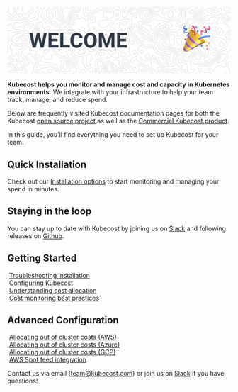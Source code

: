 ![Welcome](images/welcome_image.png)

__Kubecost helps you monitor and manage cost and capacity in Kubernetes environments.__ We integrate with your infrastructure to help your team track, manage, and reduce spend. 

Below are frequently visited Kubecost documentation pages for both the Kubecost [open source project](https://github.com/kubecost/cost-model) as well as the [Commercial Kubecost product](http://kubecost.com).

In this guide, you'll find everything you need to set up Kubecost for your team.

## Quick Installation

Check out our [Installation options](/install.md) to start monitoring and managing your spend in minutes.

## Staying in the loop

You can stay up to date with Kubecost by joining us on [Slack](https://join.slack.com/t/kubecost/shared_invite/enQtNTA2MjQ1NDUyODE5LWFjYzIzNWE4MDkzMmUyZGU4NjkwMzMyMjIyM2E0NGNmYjExZjBiNjk1YzY5ZDI0ZTNhZDg4NjlkMGRkYzFlZTU) and following releases on [Github](https://github.com/kubecost/cost-analyzer-helm-chart/releases).

## Getting Started

&nbsp;[Troubleshooting installation](/troubleshoot-install.md)  
&nbsp;[Configuring Kubecost](/getting-started.md)  
&nbsp;[Understanding cost allocation](/cost-allocation.md)  
&nbsp;[Cost monitoring best practices](http://blog.kubecost.com/blog/cost-monitoring/)  

## Advanced Configuration
&nbsp;[Allocating out of cluster costs (AWS)](/aws-out-of-cluster.md)  
&nbsp;[Allocating out of cluster costs (Azure)](/azure-out-of-cluster.md)  
&nbsp;[Allocating out of cluster costs (GCP)](/gcp-out-of-cluster.md)  
&nbsp;[AWS Spot feed integration](/getting-started.md#spot-nodes)  

Contact us via email (<team@kubecost.com>) or join us on [Slack](https://join.slack.com/t/kubecost/shared_invite/enQtNTA2MjQ1NDUyODE5LWFjYzIzNWE4MDkzMmUyZGU4NjkwMzMyMjIyM2E0NGNmYjExZjBiNjk1YzY5ZDI0ZTNhZDg4NjlkMGRkYzFlZTU) if you have questions!
